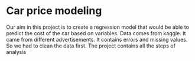 # Car price modeling

Our aim in this project is to create a regression model that would be able to predict the cost of the car based on variables.
Data comes from kaggle. It came from different advertisements. It contains errors and missing values. So we had to clean the data first.
The project contains all the steps of analysis

